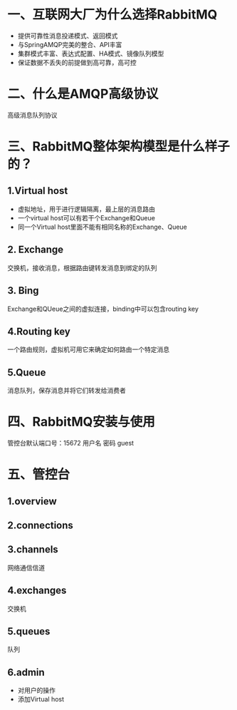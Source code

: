 
# 一、互联网大厂为什么选择RabbitMQ
+ 提供可靠性消息投递模式、返回模式
+ 与SpringAMQP完美的整合、API丰富
+ 集群模式丰富、表达式配置、HA模式、镜像队列模型
+ 保证数据不丢失的前提做到高可靠，高可控

# 二、什么是AMQP高级协议
高级消息队列协议

# 三、RabbitMQ整体架构模型是什么样子的？
## 1.Virtual host
+ 虚拟地址，用于进行逻辑隔离，最上层的消息路由
+ 一个virtual host可以有若干个Exchange和Queue
+ 同一个Virtual host里面不能有相同名称的Exchange、Queue

## 2. Exchange
交换机，接收消息，根据路由键转发消息到绑定的队列

## 3. Bing
Exchange和QUeue之间的虚拟连接，binding中可以包含routing key

## 4.Routing key
一个路由规则，虚拟机可用它来确定如何路由一个特定消息

## 5.Queue
消息队列，保存消息并将它们转发给消费者

# 四、RabbitMQ安装与使用
管控台默认端口号：15672
用户名 密码 guest

# 五、管控台
## 1.overview


## 2.connections

## 3.channels
网络通信信道

## 4.exchanges
交换机

## 5.queues
队列

## 6.admin
+ 对用户的操作
+ 添加Virtual host
